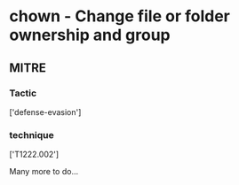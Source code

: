 # chown - Change file or folder ownership and group

## MITRE

### Tactic
['defense-evasion']

### technique
['T1222.002']

Many more to do...
